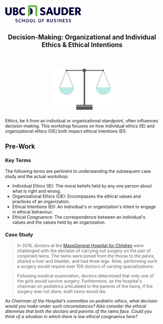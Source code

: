 <h1 align="left">
<img float="center" src="/images/img/Sauder.png" width=250 />
<h2 align="center"> Decision-Making: Organizational and Individual Ethics & Ethical Intentions
<br> </br>
</h2>
</h1>

<h1 align="center">
<img float="center" src="/images/img/Ethics.png" width=200 />
</h1>

Ethics, be it from an individual or organizational standpoint, often influences decision-making. This workshop focuses on how individual ethics (IE) and organizational ethics (OE) both impact ethical intentions (EI).

## Pre-Work

### Key Terms

The following terms are pertinent to understanding the subsequent case study and the actual workshop:

* Individual Ethics (IE): The moral beliefs held by any one person about what is right and wrong.
* Organizational Ethics (OE): Encompasses the ethical values and practices of an organization.
* Ethical Intentions (EI): An individual's or organization's intent to engage in ethical behaviour.
* Ethical Congruence: The correspondence between an individual's values and the values held by an organization.

### Case Study

> In 2016, doctors at the [MassGeneral Hospital for Children](https://www.massgeneral.org/children/)  were challenged with the decision of carrying out surgery on the pair of conjoined twins. The twins were joined from the thorax to the pelvis, shared a liver and bladder, and had three legs. Note, performing such a surgery would require over 100 doctors of varying specializations.

> Following medical examination, doctors determined that only one of the girls would survive surgery. Furthermore, as the hospital's chairman on pediatrics articulated to the parents of the twins, if the surgery was not done, both twins would die.


*As Chairman of the Hospital's committee on pediatric ethics, what decision would you make under such circumstances? Also consider the ethical dilemmas that both the doctors and parents of the twins face. Could you think of a situation in which there is low ethical congruence here?*
